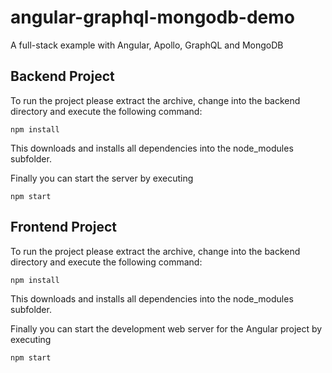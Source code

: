 # angular-graphql-mongodb-demo
A full-stack example with Angular, Apollo, GraphQL and MongoDB 

## Backend Project

To run the project please extract the archive, change into the backend directory and execute the following command:
```
npm install
```
This downloads and installs all dependencies into the node_modules subfolder.

Finally you can start the server by executing
```
npm start
```

## Frontend Project

To run the project please extract the archive, change into the backend directory and execute the following command:
```
npm install
```
This downloads and installs all dependencies into the node_modules subfolder.

Finally you can start the development web server for the Angular project by executing
```
npm start
```